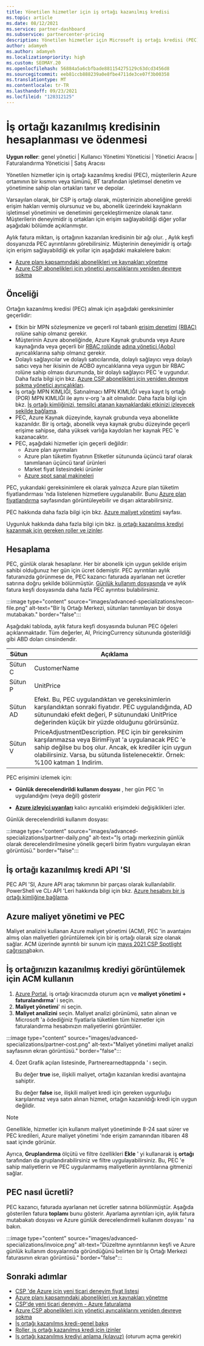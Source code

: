 ```yaml
---
title: Yönetilen hizmetler için iş ortağı kazanılmış kredisi
ms.topic: article
ms.date: 08/12/2021
ms.service: partner-dashboard
ms.subservice: partnercenter-pricing
description: Yönetilen hizmetler için Microsoft iş ortağı kredisi (PEC) nasıl hesaplanacağını ve ödendiğini ve uygun şekilde nasıl emin olduğunuzu öğrenin.
author: adamyeh
ms.author: adamyeh
ms.localizationpriority: high
ms.custom: SEOMAY.20
ms.openlocfilehash: 56884a5a6cbfbade881154275129c63dcd3456d8
ms.sourcegitcommit: eeb81ccb888239a0e8fbe4711de3ce07f3b00358
ms.translationtype: MT
ms.contentlocale: tr-TR
ms.lasthandoff: 09/23/2021
ms.locfileid: "128312125"
---
```

# <a name="how-the-partner-earned-credit-is-calculated-and-paid"></a>İş ortağı kazanılmış kredisinin hesaplanması ve ödenmesi

**Uygun roller**: genel yönetici | Kullanıcı Yönetimi Yöneticisi | Yönetici Aracısı | Faturalandırma Yöneticisi | Satış Aracısı

Yönetilen hizmetler için iş ortağı kazanılmış kredisi (PEC), müşterilerin Azure ortamının bir kısmını veya tümünü, BT tarafından işletimsel denetim ve yönetimine sahip olan ortakları tanır ve depolar. 

Varsayılan olarak, bir CSP iş ortağı olarak, müşterinizin aboneliğine gerekli erişim hakları vermiş olursunuz ve bu, abonelik üzerindeki kaynakların işletimsel yönetimini ve denetimini gerçekleştirmenize olanak tanır. Müşterilerin deneyimidir iş ortakları için erişim sağlayabildiği diğer yollar aşağıdaki bölümde açıklanmıştır.

Aylık fatura miktarı, iş ortağının kazanılan kredisinin bir ağı olur. , Aylık keşfi dosyanızda PEC ayrıntılarını görebilirsiniz. Müşterinin deneyimidir iş ortağı için erişim sağlayabildiği ek yollar için aşağıdaki makalelere bakın:

- [Azure planı kapsamındaki abonelikleri ve kaynakları yönetme](azure-plan-manage.md)
- [Azure CSP abonelikleri için yönetici ayrıcalıklarını yeniden devreye sokma](revoke-reinstate-csp.md)

## <a name="eligibility"></a>Önceliği

Ortağın kazanılmış kredisi (PEC) almak için aşağıdaki gereksinimler geçerlidir:

- Etkin bir MPN sözleşmenize ve geçerli rol tabanlı [erişim denetimi](azure-roles-perms-pec.md) [(RBAC)](/azure/role-based-access-control/overview) rolüne sahip olmanız gerekir.
- Müşterinin Azure aboneliğinde, Azure Kaynak grubunda veya Azure kaynağında veya geçerli bir [RBAC rolünde](azure-roles-perms-pec.md) [adına yönetici (Aobo)](https://channel9.msdn.com/Series/cspdev/Module-11-Admin-On-Behalf-Of-AOBO) ayrıcalıklarına sahip olmanız gerekir.
- Dolaylı sağlayıcılar ve dolaylı satıcılarında, dolaylı sağlayıcı veya dolaylı satıcı veya her ikisinin de AOBO ayrıcalıklarına veya uygun bir RBAC rolüne sahip olması durumunda, bir dolaylı sağlayıcı PEC 'e uygundur. Daha fazla bilgi için bkz. [Azure CSP abonelikleri için yeniden devreye sokma yönetici ayrıcalıkları](revoke-reinstate-csp.md).
- İş ortağı MPN KIMLIĞI, Satınalmacı MPN KIMLIĞI veya kayıt Iş ortağı (POR) MPN KIMLIĞI ile aynı v-org 'a ait olmalıdır. Daha fazla bilgi için bkz. [İş ortağı kimliğinizi, temsilci atanan kaynaklardaki etkinizi izleyecek şekilde bağlama](/azure/lighthouse/how-to/partner-earned-credit).
- PEC, Azure Kaynak düzeyinde, kaynak grubunda veya abonelikte kazanıldır. Bir iş ortağı, abonelik veya kaynak grubu düzeyinde geçerli erişime sahipse, daha yüksek varlığa kaydolan her kaynak PEC 'e kazanacaktır.
- PEC, aşağıdaki hizmetler için geçerli değildir:
    - Azure plan ayırmaları
    - Azure plan tüketim fiyatının Etiketler sütununda üçüncü taraf olarak tanımlanan üçüncü taraf ürünleri
    - Market fiyat listesindeki ürünler
    - [Azure spot sanal makineleri](https://partner.microsoft.com/resources/collection/azure-spot-in-csp#/)

PEC, yukarıdaki gereksinimlere ek olarak yalnızca Azure plan tüketim fiyatlandırması 'nda listelenen hizmetlere uygulanabilir. Bunu [Azure plan fiyatlandırma](https://partner.microsoft.com/commerce/sales) sayfasından görüntüleyebilir ve dışarı aktarabilirsiniz.

PEC hakkında daha fazla bilgi için bkz. [Azure maliyet yönetimi](/azure/cost-management-billing/costs/get-started-partners) sayfası.

Uygunluk hakkında daha fazla bilgi için bkz. [iş ortağı kazanılmış krediyi kazanmak için gereken roller ve izinler](azure-roles-perms-pec.md).

## <a name="calculation"></a>Hesaplama

PEC, günlük olarak hesaplanır. Her bir abonelik için uygun şekilde erişim sahibi olduğunuz her gün için ücret ödemiştir. PEC ayrıntıları aylık faturanızda görünmese de, PEC kazancı faturada ayarlanan net ücretler satırına doğru şekilde bölünmüştür. [Günlük kullanım dosyasında](daily-rated-usage-recon-files.md) ve aylık fatura keşfi dosyasında daha fazla PEC ayrıntısı bulabilirsiniz.

:::image type="content" source="images/advanced-specializations/recon-file.png" alt-text="Bir Iş Ortağı Merkezi, sütunları tanımlayan bir dosya mutabakatı." border="false":::

Aşağıdaki tabloda, aylık fatura keşfi dosyasında bulunan PEC öğeleri açıklanmaktadır. Tüm değerler, AI, PricingCurrency sütununda gösterildiği gibi ABD doları cinsindendir.

| Sütun  | Açıklama  |
| --------  | -------  |
| Sütun C  | CustomerName  |
| Sütun P | UnitPrice |
| Sütun AD | Efekt. Bu, PEC uygulandıktan ve gereksinimlerin karşılandıktan sonraki fiyatıdır. PEC uygulandığında, AD sütunundaki efekt değeri, P sütunundaki UnitPrice değerinden küçük bir yüzde olduğunu görürsünüz.   |
| Sütun V  | PriceAdjustmentDescription. PEC için bir gereksinim karşılanmazsa veya BirimFiyat 'a uygulanacak PEC 'e sahip değilse bu boş olur. Ancak, ek krediler için uygun olabilirsiniz. Varsa, bu sütunda listelenecektir. Örnek: %100 katman 1 Indirim.   |

PEC erişimini izlemek için:

- **Günlük derecelendirildi kullanım dosyası** , her gün PEC 'in uygulandığını (veya değil) gösterir

- [**Azure izleyici uyarıları**](azure-plan-manage.md) kalıcı ayrıcalıklı erişimdeki değişiklikleri izler.

Günlük derecelendirildi kullanım dosyası:

:::image type="content" source="images/advanced-specializations/partner-daily.png" alt-text="Iş ortağı merkezinin günlük olarak derecelendirilmesine yönelik geçerli birim fiyatını vurgulayan ekran görüntüsü." border="false":::

## <a name="partner-earned-credit-api"></a>İş ortağı kazanılmış kredi API 'SI

PEC API 'SI, Azure API araç takımının bir parçası olarak kullanılabilir. PowerShell ve CLı API 'Leri hakkında bilgi için bkz. [Azure hesabını bir iş ortağı kimliğine bağlama](/azure/cost-management-billing/manage/link-partner-id).

## <a name="azure-cost-management-and-pec"></a>Azure maliyet yönetimi ve PEC

Maliyet analizini kullanan Azure maliyet yönetimi (ACM), PEC 'in avantajını almış olan maliyetleri görüntülemek için bir iş ortağı olarak size olanak sağlar. ACM üzerinde ayrıntılı bir sunum için [mayıs 2021 CSP Spotlight çağrısına](https://commercial_licensing.eventbuilder.com/2021MayCSPSpotlight)bakın.

## <a name="use-acm-to-view-your-partner-earned-credit"></a>İş ortağınızın kazanılmış krediyi görüntülemek için ACM kullanın

1. [Azure Portal](https://portal.azure.com/), iş ortağı kiracınızda oturum açın ve **maliyet yönetimi + faturalandırma**' i seçin.
2. **Maliyet yönetimi**' ni seçin.
3. **Maliyet analizini** seçin.
Maliyet analizi görünümü, satın alınan ve Microsoft 'a ödediğiniz fiyatlarla tüketilen tüm hizmetler için faturalandırma hesabınızın maliyetlerini görüntüler.

:::image type="content" source="images/advanced-specializations/partner-cost.png" alt-text="Maliyet yönetimi maliyet analizi sayfasının ekran görüntüsü." border="false":::

4. Özet Grafik açılan listesinde, Partnerearnedtappnda ' ı seçin. 

    Bu değer **true** ise, ilişkili maliyet, ortağın kazanılan kredisi avantajına sahiptir.

    Bu değer **false** ise, ilişkili maliyet kredi için gereken uygunluğu karşılanmaz veya satın alınan hizmet, ortağın kazanıldığı kredi için uygun değildir.

>[!NOTE]
>Genellikle, hizmetler için kullanım maliyet yönetiminde 8-24 saat sürer ve PEC kredileri, Azure maliyet yönetimi 'nde erişim zamanından itibaren 48 saat içinde görünür.

Ayrıca, **Gruplandırma** ölçütü ve filtre özellikleri **Ekle** ' yi kullanarak iş **ortağı** tarafından da gruplandırabilirsiniz ve filtre uygulayabilirsiniz. Bu, PEC 'e sahip maliyetlerin ve PEC uygulanmamış maliyetlerin ayrıntılarına gitmenizi sağlar.

## <a name="how-is-pec-paid"></a>PEC nasıl ücretli?
PEC kazancı, faturada ayarlanan net ücretler satırına bölünmüştür. Aşağıda gösterilen fatura **toplamı** bunu gösterir. Ayarlama ayrıntıları için, aylık fatura mutabakatı dosyası ve Azure günlük derecelendirmeli kullanım dosyası ' na bakın.

:::image type="content" source="images/advanced-specializations/invoice.png" alt-text="Düzeltme ayrıntılarının keşfi ve Azure günlük kullanım dosyalarında göründüğünü belirten bir Iş Ortağı Merkezi faturasının ekran görüntüsü." border="false":::

## <a name="next-steps"></a>Sonraki adımlar

- [CSP 'de Azure için yeni ticari deneyim fiyat listesi](azure-plan-price-list.md)
- [Azure planı kapsamındaki abonelikleri ve kaynakları yönetme](azure-plan-manage.md)
- [CSP'de yeni ticari deneyim - Azure faturalama](azure-plan-billing.md)
- [Azure CSP abonelikleri için yönetici ayrıcalıklarını yeniden devreye sokma](revoke-reinstate-csp.md)
- [İş ortağı kazanılmış kredi-genel bakış](partner-earned-credit.md)
- [Roller, iş ortağı kazanılmış kredi için izinler](azure-roles-perms-pec.md)
- [Iş ortağı kazanılmış krediyi anlama (kılavuz)](https://partner.microsoft.com/resources/detail/understanding-partner-earned-credit-pdf) (oturum açma gerekir)